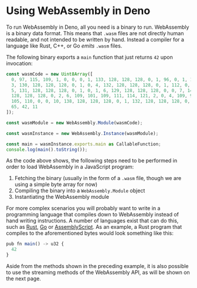 # Using WebAssembly in Deno

To run WebAssembly in Deno, all you need is a binary to run. WebAssembly is a
binary data format. This means that `.wasm` files are not directly human
readable, and not intended to be written by hand. Instead a compiler for a
language like Rust, C++, or Go *emits* `.wasm` files.


The following binary exports a `main` function that just returns `42` upon
invocation:



```typescript
const wasmCode = new Uint8Array([
  0, 97, 115, 109, 1, 0, 0, 0, 1, 133, 128, 128, 128, 0, 1, 96, 0, 1, 127,
  3, 130, 128, 128, 128, 0, 1, 0, 4, 132, 128, 128, 128, 0, 1, 112, 0, 0,
  5, 131, 128, 128, 128, 0, 1, 0, 1, 6, 129, 128, 128, 128, 0, 0, 7, 145,
  128, 128, 128, 0, 2, 6, 109, 101, 109, 111, 114, 121, 2, 0, 4, 109, 97,
  105, 110, 0, 0, 10, 138, 128, 128, 128, 0, 1, 132, 128, 128, 128, 0, 0,
  65, 42, 11
]);

const wasmModule = new WebAssembly.Module(wasmCode);

const wasmInstance = new WebAssembly.Instance(wasmModule);

const main = wasmInstance.exports.main as CallableFunction;
console.log(main().toString());
```
As the code above shows, the following steps need to be performed in order to
load WebAssembly in a JavaScript program:


1. Fetching the binary (usually in the form of a `.wasm` file, though we are
using a simple byte array for now)
2. Compiling the binary into a `WebAssembly.Module` object
3. Instantiating the WebAssembly module


For more complex scenarios you will probably want to write in a programming
language that compiles down to WebAssembly instead of hand writing instructions.
A number of languages exist that can do this, such as
[Rust](https://www.rust-lang.org/), [Go](https://golang.org/) or
[AssemblyScript](https://www.assemblyscript.org/). As an example, a Rust program
that compiles to the aforementioned bytes would look something like this:



```typescript
pub fn main() -> u32 {  
  42
}
```
Aside from the methods shown in the preceding example, it is also possible to
use the streaming methods of the WebAssembly API, as will be shown on the next
page.





